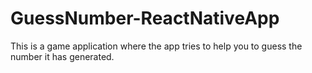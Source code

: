 # GuessNumber-ReactNativeApp

This is a game application where the app tries to help you to guess the number it has generated.
